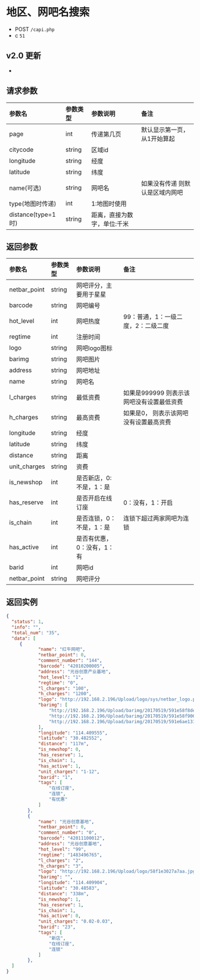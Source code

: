 # 地区、网吧名搜索

* POST `/capi.php`
* c `51`

## v2.0 更新

* 

## 请求参数

| 参数名 | 参数类型 | 参数说明 | 备注 |
| :---- | :----| :----| :---- |
| page | int | 传递第几页 | 默认显示第一页，从1开始算起 |
| citycode | string | 区域id |
| longitude | string | 经度 |
| latitude | string | 纬度 |
| name(可选) | string | 网吧名 | 如果没有传递 则默认是区域内网吧 |
| type(地图时传递) | int | 1:地图时使用 |
| distance(type=1时) | string | 距离，直接为数字，单位:千米 |

## 返回参数

| 参数名 | 参数类型 | 参数说明 | 备注 |
| :---- | :----| :----| :---- |
| netbar_point | string | 网吧评分，主要用于星星 |
| barcode | string | 网吧编号 |
| hot_level | int | 网吧热度 | 99：普通，1：一级二度，2：二级二度 |
| regtime | int | 注册时间 |
| logo | string | 网吧logo图标 |
| barimg | string | 网吧图片 |
| address | string | 网吧地址 |
| name | string | 网吧名 |
| l_charges | string | 最低资费 | 如果是999999  则表示该网吧没有设置最低资费 |
| h_charges | string | 最高资费 | 如果是0， 则表示该网吧没有设置最高资费 |
| longitude | string | 经度 |
| latitude | string | 纬度 |
| distance | string | 距离 |
| unit_charges | string | 资费 |
| is_newshop | int | 是否新店，0:不是，1：是 |
| has_reserve | int | 是否开启在线订座 | 0：没有，1：开启 |
| is_chain | int | 是否连锁，0：不是，1：是 | 连锁下超过两家网吧为连锁 |
| has_active | int | 是否有优惠，0：没有，1：有 |
| barid | int | 网吧id |
| netbar_point | string | 网吧评分 |

## 返回实例

```JSON
{
  "status": 1,
  "info": "",
  "total_num": "35",
  "data": [
     {
            "name": "红牛网吧",
            "netbar_point": 0,
            "comment_number": "144",
            "barcode": "42010200005",
            "address": "光谷创意产业基地",
            "hot_level": "1",
            "regtime": "0",
            "l_charges": "100",
            "h_charges": "1200",
            "logo": "http://192.168.2.196/Upload/logo/sys/netbar_logo.png",
            "barimg": [
                "http://192.168.2.196/Upload/barimg/20170519/591e58f8dee12.jpg",
                "http://192.168.2.196/Upload/barimg/20170519/591e58f906e69.jpg",
                "http://192.168.2.196/Upload/barimg/20170519/591e6ae131039.jpg"
            ],
            "longitude": "114.409555",
            "latitude": "30.482552",
            "distance": "117m",
            "is_newshop": 0,
            "has_reserve": 1,
            "is_chain": 1,
            "has_active": 1,
            "unit_charges": "1-12",
            "barid": "1",
            "tags": [
                "在线订座",
                "连锁",
                "有优惠"
            ]
        },
        {
            "name": "光谷创意基地",
            "netbar_point": 0,
            "comment_number": "0",
            "barcode": "42011100012",
            "address": "光谷创意基地",
            "hot_level": "99",
            "regtime": "1483496765",
            "l_charges": "2",
            "h_charges": "3",
            "logo": "http://192.168.2.196/Upload/logo/58f1e3027a7aa.jpg",
            "barimg": "",
            "longitude": "114.409904",
            "latitude": "30.48583",
            "distance": "338m",
            "is_newshop": 1,
            "has_reserve": 1,
            "is_chain": 1,
            "has_active": 0,
            "unit_charges": "0.02-0.03",
            "barid": "23",
            "tags": [
                "新店",
                "在线订座",
                "连锁"
            ]
        },
  ]
}
```
